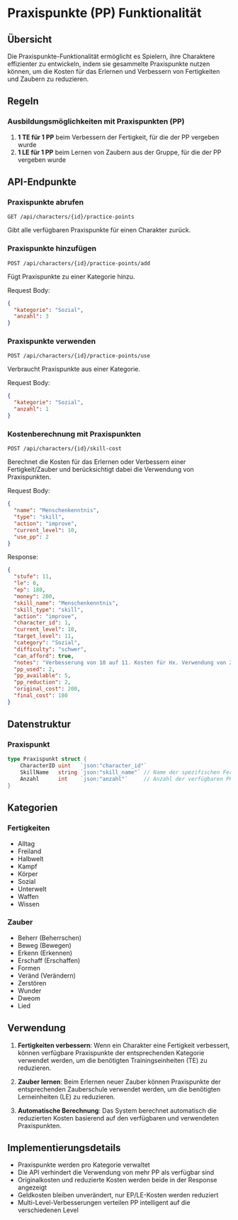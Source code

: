 # Praxispunkte (PP) Funktionalität

## Übersicht

Die Praxispunkte-Funktionalität ermöglicht es Spielern, ihre Charaktere effizienter zu entwickeln, indem sie gesammelte Praxispunkte nutzen können, um die Kosten für das Erlernen und Verbessern von Fertigkeiten und Zaubern zu reduzieren.

## Regeln

### Ausbildungsmöglichkeiten mit Praxispunkten (PP)

1. **1 TE für 1 PP** beim Verbessern der Fertigkeit, für die der PP vergeben wurde
2. **1 LE für 1 PP** beim Lernen von Zaubern aus der Gruppe, für die der PP vergeben wurde

## API-Endpunkte

### Praxispunkte abrufen
```
GET /api/characters/{id}/practice-points
```
Gibt alle verfügbaren Praxispunkte für einen Charakter zurück.

### Praxispunkte hinzufügen
```
POST /api/characters/{id}/practice-points/add
```
Fügt Praxispunkte zu einer Kategorie hinzu.

Request Body:
```json
{
  "kategorie": "Sozial",
  "anzahl": 3
}
```

### Praxispunkte verwenden
```
POST /api/characters/{id}/practice-points/use
```
Verbraucht Praxispunkte aus einer Kategorie.

Request Body:
```json
{
  "kategorie": "Sozial", 
  "anzahl": 1
}
```

### Kostenberechnung mit Praxispunkten
```
POST /api/characters/{id}/skill-cost
```
Berechnet die Kosten für das Erlernen oder Verbessern einer Fertigkeit/Zauber und berücksichtigt dabei die Verwendung von Praxispunkten.

Request Body:
```json
{
  "name": "Menschenkenntnis",
  "type": "skill",
  "action": "improve",
  "current_level": 10,
  "use_pp": 2
}
```

Response:
```json
{
  "stufe": 11,
  "le": 0,
  "ep": 180,
  "money": 200,
  "skill_name": "Menschenkenntnis",
  "skill_type": "skill",
  "action": "improve",
  "character_id": 1,
  "current_level": 10,
  "target_level": 11,
  "category": "Sozial",
  "difficulty": "schwer",
  "can_afford": true,
  "notes": "Verbesserung von 10 auf 11. Kosten für Hx. Verwendung von 2 Praxispunkten",
  "pp_used": 2,
  "pp_available": 5,
  "pp_reduction": 2,
  "original_cost": 200,
  "final_cost": 180
}
```

## Datenstruktur

### Praxispunkt
```go
type Praxispunkt struct {
    CharacterID uint   `json:"character_id"`
    SkillName   string `json:"skill_name"` // Name der spezifischen Fertigkeit
    Anzahl      int    `json:"anzahl"`     // Anzahl der verfügbaren PP
}
```

## Kategorien

### Fertigkeiten
- Alltag
- Freiland  
- Halbwelt
- Kampf
- Körper
- Sozial
- Unterwelt
- Waffen
- Wissen

### Zauber
- Beherr (Beherrschen)
- Beweg (Bewegen)
- Erkenn (Erkennen)
- Erschaff (Erschaffen)
- Formen
- Veränd (Verändern)
- Zerstören
- Wunder
- Dweom
- Lied

## Verwendung

1. **Fertigkeiten verbessern**: Wenn ein Charakter eine Fertigkeit verbessert, können verfügbare Praxispunkte der entsprechenden Kategorie verwendet werden, um die benötigten Trainingseinheiten (TE) zu reduzieren.

2. **Zauber lernen**: Beim Erlernen neuer Zauber können Praxispunkte der entsprechenden Zauberschule verwendet werden, um die benötigten Lerneinheiten (LE) zu reduzieren.

3. **Automatische Berechnung**: Das System berechnet automatisch die reduzierten Kosten basierend auf den verfügbaren und verwendeten Praxispunkten.

## Implementierungsdetails

- Praxispunkte werden pro Kategorie verwaltet
- Die API verhindert die Verwendung von mehr PP als verfügbar sind
- Originalkosten und reduzierte Kosten werden beide in der Response angezeigt
- Geldkosten bleiben unverändert, nur EP/LE-Kosten werden reduziert
- Multi-Level-Verbesserungen verteilen PP intelligent auf die verschiedenen Level
